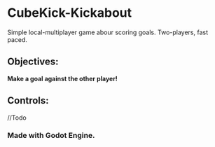 # CubeKick-Kickabout
Simple local-multiplayer game abour scoring goals. Two-players, fast paced.

## Objectives:

**Make a goal against the other player!**

## Controls:

//Todo

### Made with Godot Engine.